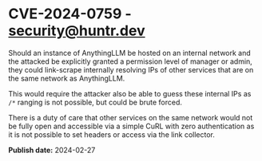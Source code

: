 # CVE-2024-0759 - security@huntr.dev

Should an instance of AnythingLLM be hosted on an internal network and the attacked be explicitly granted a permission level of manager or admin, they could link-scrape internally resolving IPs of other services that are on the same network as AnythingLLM.

This would require the attacker also be able to guess these internal IPs as `/*` ranging is not possible, but could be brute forced.

There is a duty of care that other services on the same network would not be fully open and accessible via a simple CuRL with zero authentication as it is not possible to set headers or access via the link collector.

**Publish date:** 2024-02-27
